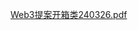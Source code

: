[Web3提案开箱类240326.pdf](https://snh48group.yuque.com/attachments/yuque/0/2024/pdf/12926950/1712562246002-2a2cbf3a-d4fc-4ca8-b18d-0b5679b9d38e.pdf)



